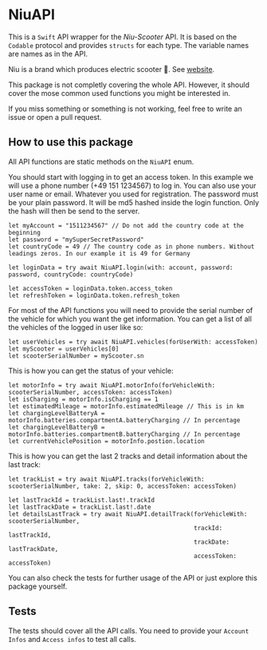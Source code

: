 # NiuAPI

This is a `Swift` API wrapper for the *Niu-Scooter* API.
It is based on the `Codable` protocol and provides `structs` for each type.
The variable names are names as in the API. 

Niu is a brand which produces electric scooter 🛵. See [website](https://niu.com).

This package is not completly covering the whole API.
However, it should cover the mose common used functions you might be interested in.

If you miss something or something is not working, feel free to write an issue or open a pull request.


## How to use this package

All API functions are static methods on the `NiuAPI` enum. 

You should start with logging in to get an access token.
In this example we will use a phone number (+49 151 1234567) to log in. You can also use your user name or email. Whatever you used for registration.
The password must be your plain password. It will be md5 hashed inside the login function. Only the hash will then be send to the server.

```
let myAccount = "1511234567" // Do not add the country code at the beginning
let password = "mySuperSecretPassword"
let countryCode = 49 // The country code as in phone numbers. Without leadings zeros. In our example it is 49 for Germany 

let loginData = try await NiuAPI.login(with: account, password: password, countryCode: countryCode)

let accessToken = loginData.token.access_token
let refreshToken = loginData.token.refresh_token 
```

For most of the API functions you will need to provide the serial number of the vehicle for which you want the get information.
You can get a list of all the vehicles of the logged in user like so:
```
let userVehicles = try await NiuAPI.vehicles(forUserWith: accessToken)
let myScooter = userVehicles[0]
let scooterSerialNumber = myScooter.sn 
```

This is how you can get the status of your vehicle:
```
let motorInfo = try await NiuAPI.motorInfo(forVehicleWith: scooterSerialNumber, accessToken: accessToken)
let isCharging = motorInfo.isCharging == 1
let estimatedMileage = motorInfo.estimatedMileage // This is in km
let chargingLevelBatteryA = motorInfo.batteries.compartmentA.batteryCharging // In percentage
let chargingLevelBatteryB = motorInfo.batteries.compartmentB.batteryCharging // In percentage
let currentVehiclePosition = motorInfo.postion.location 
```

This is how you can get the last 2 tracks and detail information about the last track:
```
let trackList = try await NiuAPI.tracks(forVehicleWith: scooterSerialNumber, take: 2, skip: 0, accessToken: accessToken)

let lastTrackId = trackList.last!.trackId
let lastTrackDate = trackList.last!.date
let detailsLastTrack = try await NiuAPI.detailTrack(forVehicleWith: scooterSerialNumber,
                                                    trackId: lastTrackId,
                                                    trackDate: lastTrackDate,
                                                    accessToken: accessToken)
```

You can also check the tests for further usage of the API or just explore this package yourself.


## Tests

The tests should cover all the API calls. You need to provide your `Account Infos` and `Access infos` to test all calls.
